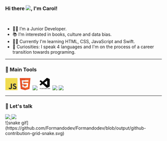 ### Hi there <img src="https://raw.githubusercontent.com/MartinHeinz/MartinHeinz/master/wave.gif" width="30px">, I'm Carol!
</br>

- 👩‍💻 I’m a Junior Developer.
- 📚 I’m interested in books, culture and data bias.
- 👩‍🎓 Currently I'm learning HTML, CSS, JavaScript and Swift.
- 🔎 Curiosities: I speak 4 languages and I'm on the process of a career transition towards programing.

----

### 🧰 Main Tools
<div>
<img src="https://raw.githubusercontent.com/devicons/devicon/1119b9f84c0290e0f0b38982099a2bd027a48bf1/icons/javascript/javascript-original.svg" width="40px"> <img src="https://raw.githubusercontent.com/devicons/devicon/1119b9f84c0290e0f0b38982099a2bd027a48bf1/icons/html5/html5-original.svg" width="40px"> <img src="https://www.svgrepo.com/show/303481/css-3-logo.svg" width="40px"> <img src="https://raw.githubusercontent.com/devicons/devicon/4cf7d821fc99da2ba516dc0b1965d2528efd97f7/icons/vscode/vscode-plain-wordmark.svg" width="40px"> <img src="https://www.svgrepo.com/show/354421/swift.svg" width="40px"> <img src="https://www.svgrepo.com/show/374194/xcode.svg" width="40px">
</div>  

----
 
  ### 💬 Let's talk 
 <div>
   <a href="mailto:carolnikolic@gmail.com">
     <img src="https://img.shields.io/badge/-Gmail-%23333?style=for-the-badge&logo=gmail&logoColor=red" target="_blank">
   </a>
   <a href="https://www.linkedin.com/in/caroline-almeida-nikolic-a605491b0/" target="blank">
     <img src="https://img.shields.io/badge/-LinkedIn-%230077B5?style=for-the-badge&logo=linkedin&logoColor=white" target="_blank">
   </a>
 </div>
![snake gif](https://github.com/Formandodev/Formandodev/blob/output/github-contribution-grid-snake.svg)
